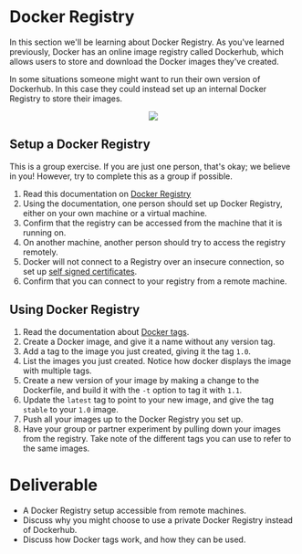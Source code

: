 # Docker Registry 

In this section we'll be learning about Docker Registry. As you've learned previously, Docker has an online image registry called Dockerhub, which allows users to store and download the Docker images they've created. 

In some situations someone might want to run their own version of Dockerhub. In this case they could instead set up an internal Docker Registry to store their images.

<center>

  ![](../img/cloud_docker.svg)

</center>

## Setup a Docker Registry

This is a group exercise. If you are just one person, that's okay; we believe in you! However, try to complete this as a group if possible. 

1. Read this documentation on [Docker Registry](https://docs.docker.com/registry/)
2. Using the documentation, one person should set up Docker Registry, either on your own machine or a virtual machine.
3. Confirm that the registry can be accessed from the machine that it is running on.
4. On another machine, another person should try to access the registry remotely.
5. Docker will not connect to a Registry over an insecure connection, so set up [self signed certificates](https://docs.docker.com/registry/insecure/#use-self-signed-certificates).
6. Confirm that you can connect to your registry from a remote machine. 


## Using Docker Registry

1. Read the documentation about [Docker tags](https://docs.docker.com/engine/reference/commandline/tag/).
2. Create a Docker image, and give it a name without any version tag.
3. Add a tag to the image you just created, giving it the tag `1.0`.
4. List the images you just created. Notice how docker displays the image with multiple tags.
5. Create a new version of your image by making a change to the Dockerfile, and build it with the `-t` option to tag it with `1.1`.
6. Update the `latest` tag to point to your new image, and give the tag `stable` to your `1.0` image.
7. Push all your images up to the Docker Registry you set up.
8. Have your group or partner experiment by pulling down your images from the registry. Take note of the different tags you can use to refer to the same images.

# Deliverable
- A Docker Registry setup accessible from remote machines.
- Discuss why you might choose to use a private Docker Registry instead of Dockerhub.
- Discuss how Docker tags work, and how they can be used.
